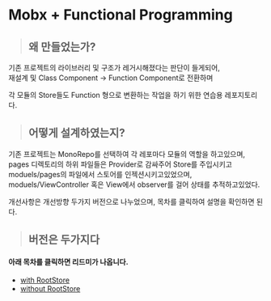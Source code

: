 # Mobx + Functional Programming

> ## 왜 만들었는가?

기존 프로젝트의 라이브러리 및 구조가 레거시해졌다는 판단이 들게되어,<br> 재설계
및 Class Component -> Function Component로 전환하며

각 모듈의 Store들도 Function 형으로 변환하는 작업을 하기 위한 연습용 레포지토리
다.

> ## 어떻게 설계하였는지?

기존 프로젝트는 MonoRepo를 선택하여 각 레포마다 모듈의 역할을 하고있으며,<br>
pages 디렉토리의 하위 파일들은 Provider로 감싸주어 Store를 주입시키고
moduels/pages의 파일에서 스토어를 인젝션시키고있었으며,
moduels/ViewController 혹은 View에서 observer를 걸어 상태를 추적하고있었다.

개선사항은 개선방향 두가지 버전으로 나누었으며, 목차를 클릭하여 설명을 확인하면 된다.

> ## 버전은 두가지다

#### 아래 목차를 클릭하면 리드미가 나옵니다.

-   [with RootStore](https://github.com/wnsguddl789/mobx-functional/tree/withRoot)
-   [without RootStore]()

